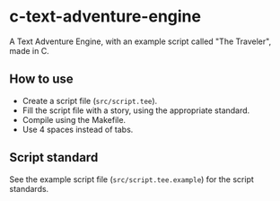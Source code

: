 # c-text-adventure-engine
A Text Adventure Engine, with an example script called "The Traveler", made in C.

## How to use
- Create a script file (`src/script.tee`).
- Fill the script file with a story, using the appropriate standard.
- Compile using the Makefile.
- Use 4 spaces instead of tabs.

## Script standard
See the example script file (`src/script.tee.example`) for the script standards.